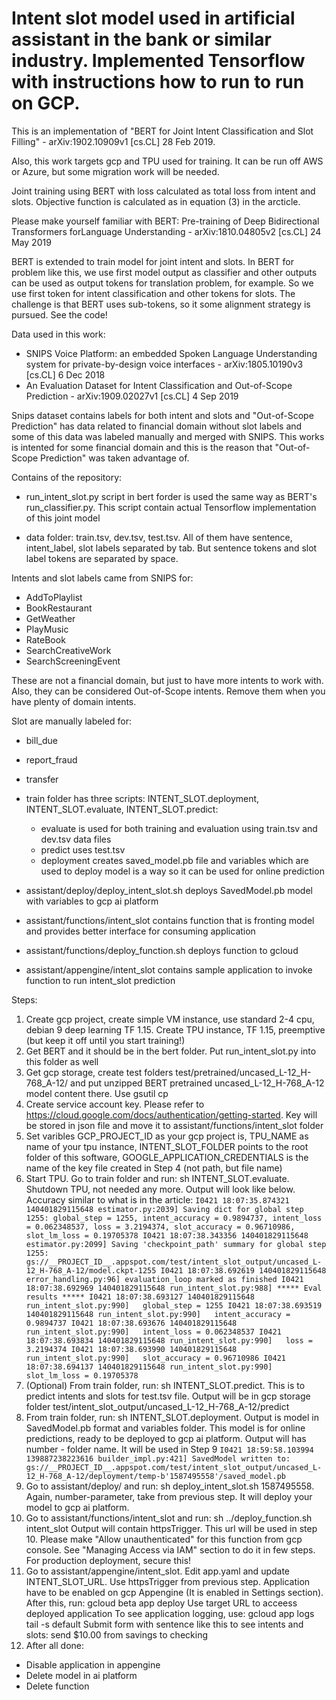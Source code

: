 # Intent slot model used in artificial assistant in the bank or similar industry. Implemented Tensorflow with instructions how to run to run on GCP.

This is an implementation of "BERT for Joint Intent Classification and Slot Filling" - arXiv:1902.10909v1  [cs.CL]  28 Feb 2019.

Also, this work targets gcp and TPU used for training. It can be run off AWS or Azure, but some migration work will be needed. 

Joint training using BERT with loss calculated as total loss from intent and slots. Objective function is calculated as in equation (3) in the arcticle. 

Please make yourself familiar with BERT: Pre-training of Deep Bidirectional Transformers forLanguage Understanding - arXiv:1810.04805v2  [cs.CL]  24 May 2019

BERT is extended to train model for joint intent and slots. In BERT for problem like this, we use first model output as classifier and other outputs can be used as output tokens for translation problem, for example. So we use first token for intent classification and other tokens for slots. The challenge is that BERT uses sub-tokens, so it some alignment strategy is pursued. See the code!

Data used in this work:

- SNIPS Voice Platform: an embedded Spoken Language Understanding system for private-by-design voice interfaces - arXiv:1805.10190v3  [cs.CL]  6 Dec 2018 
- An Evaluation Dataset for Intent Classification and Out-of-Scope Prediction - arXiv:1909.02027v1  [cs.CL]  4 Sep 2019

Snips dataset contains labels for both intent and slots and "Out-of-Scope Prediction" has data related to financial domain without slot labels and some of this data was labeled manually and merged with SNIPS. This works is intented for some financial domain and this is the reason that "Out-of-Scope Prediction" was taken advantage of.

Contains of the repository:

- run_intent_slot.py script in bert forder is used the same way as BERT's run_classifier.py. This script contain actual Tensorflow implementation of this joint model

- data folder: train.tsv, dev.tsv, test.tsv. All of them have sentence, intent_label, slot labels separated by tab. But sentence tokens and slot label tokens are separated by space. 

Intents and slot labels came from SNIPS for: 
- AddToPlaylist
- BookRestaurant
- GetWeather
- PlayMusic
- RateBook
- SearchCreativeWork
- SearchScreeningEvent

These are not a financial domain, but just to have more intents to work with. Also, they can be considered Out-of-Scope intents. Remove them when you have plenty of domain intents.

Slot are manually labeled for:
- bill_due
- report_fraud
- transfer

- train folder has three scripts: INTENT_SLOT.deployment, INTENT_SLOT.evaluate, INTENT_SLOT.predict:
	- evaluate is used for both training and evaluation using train.tsv and dev.tsv data files
	- predict uses test.tsv
	- deployment creates saved_model.pb file and variables which are used to deploy model is a way so it can be used for online prediction

- assistant/deploy/deploy_intent_slot.sh deploys SavedModel.pb model with variables to gcp ai platform
- assistant/functions/intent_slot contains function that is fronting model and provides better interface for consuming application
- assistant/functions/deploy_function.sh deploys function to gcloud 
- assistant/appengine/intent_slot contains sample application to invoke function to run intent_slot prediction

Steps:

1. Create gcp project, create simple VM instance, use standard 2-4 cpu, debian 9 deep learning TF 1.15. Create TPU instance, TF 1.15, preemptive (but keep it off until you start training!)
2. Get BERT and it should be in the bert folder. Put run_intent_slot.py into this folder as well
3. Get gcp storage, create test folders test/pretrained/uncased_L-12_H-768_A-12/ and put unzipped BERT pretrained uncased_L-12_H-768_A-12 model content there. Use gsutil cp
4. Create service account key. Please refer to https://cloud.google.com/docs/authentication/getting-started. Key will be stored in json file and move it to assistant/functions/intent_slot folder
5. Set varibles GCP_PROJECT_ID as your gcp project is, TPU_NAME as name of your tpu instance, INTENT_SLOT_FOLDER points to the root folder of this software, GOOGLE_APPLICATION_CREDENTIALS is the name of the key file created in Step 4 (not path, but file name)
6. Start TPU. Go to train folder and run: sh INTENT_SLOT.evaluate. Shutdown TPU, not needed any more. Output will look like below. Accuracy similar to what is in the article:
`I0421 18:07:35.874321 140401829115648 estimator.py:2039] Saving dict for global step 1255: global_step = 1255, intent_accuracy = 0.9894737, intent_loss = 0.062348537, loss = 3.2194374, slot_accuracy = 0.96710986, slot_lm_loss = 0.19705378
I0421 18:07:38.343356 140401829115648 estimator.py:2099] Saving 'checkpoint_path' summary for global step 1255: gs://__PROJECT_ID__.appspot.com/test/intent_slot_output/uncased_L-12_H-768_A-12/model.ckpt-1255
I0421 18:07:38.692619 140401829115648 error_handling.py:96] evaluation_loop marked as finished
I0421 18:07:38.692969 140401829115648 run_intent_slot.py:988] ***** Eval results *****
I0421 18:07:38.693127 140401829115648 run_intent_slot.py:990]   global_step = 1255
I0421 18:07:38.693519 140401829115648 run_intent_slot.py:990]   intent_accuracy = 0.9894737
I0421 18:07:38.693676 140401829115648 run_intent_slot.py:990]   intent_loss = 0.062348537
I0421 18:07:38.693834 140401829115648 run_intent_slot.py:990]   loss = 3.2194374
I0421 18:07:38.693990 140401829115648 run_intent_slot.py:990]   slot_accuracy = 0.96710986
I0421 18:07:38.694137 140401829115648 run_intent_slot.py:990]   slot_lm_loss = 0.19705378`
7. (Optional) From train folder, run: sh INTENT_SLOT.predict. This is to predict intents and slots for test.tsv file. Output will be in gcp storage folder test/intent_slot_output/uncased_L-12_H-768_A-12/predict
8. From train folder, run: sh INTENT_SLOT.deployment. Output is model in SavedModel.pb format and variables folder. This model is for online predictions, ready to be deployed to gcp ai platform. Output will has number - folder name. It will be used in Step 9
`I0421 18:59:58.103994 139887238223616 builder_impl.py:421] SavedModel written to: gs://__PROJECT_ID__.appspot.com/test/intent_slot_output/uncased_L-12_H-768_A-12/deployment/temp-b'1587495558'/saved_model.pb`
9. Go to assistant/deploy/ and run: sh deploy_intent_slot.sh 1587495558. Again, number-parameter, take from previous step. It will deploy your model to gcp ai platform. 
10. Go to assistant/functions/intent_slot and run: sh ../deploy_function.sh intent_slot
Output will contain httpsTrigger. This url will be used in step 10. Please make "Allow unauthenticated" for this function from gcp console. See "Managing Access via IAM" section to do it in few steps. For production deployment, secure this! 
11. Go to assistant/appengine/intent_slot. Edit app.yaml and update INTENT_SLOT_URL. Use httpsTrigger from previous step. Application have to be enabled on gcp Appengine (It is enabled in Settings section). After this, run: gcloud beta app deploy 
Use target URL to acceess deployed application
To see application logging, use: gcloud app logs tail -s default
Submit form with sentence like this to see intents and slots: send $10.00 from savings to checking
12. After all done:
- Disable application in appengine
- Delete model in ai platform
- Delete function





